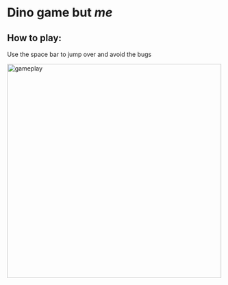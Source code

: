 # Dino game but _me_
## How to play:
Use the space bar to jump over and avoid the bugs

<a href="https://imgur.com/fhQcsx1"><img src="https://i.imgur.com/fhQcsx1.gif" title="JUMP!" alt="gameplay" width="500"/></a>